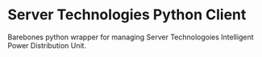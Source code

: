 # Server Technologies Python Client

Barebones python wrapper for managing Server Technologoies
Intelligent Power Distribution Unit.

